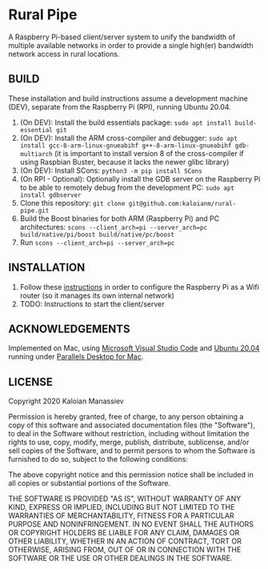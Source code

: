 # Rural Pipe

A Raspberry Pi-based client/server system to unify the bandwidth of multiple available networks in order to provide a single high(er) bandwidth network access in rural locations.

## BUILD

These installation and build instructions assume a development machine (DEV), separate from the Raspberry Pi (RPI), running Ubuntu 20.04.

1. (On DEV): Install the build essentials package: `sudo apt install build-essential git`
1. (On DEV): Install the ARM cross-compiler and debugger: `sudo apt install gcc-8-arm-linux-gnueabihf g++-8-arm-linux-gnueabihf gdb-multiarch` (it is important to install version 8 of the cross-compiler if using Raspbian Buster, because it lacks the newer glibc library)
1. (On DEV): Install SCons: `python3 -m pip install SCons`
1. (On RPI - Optional): Optionally install the GDB server on the Raspberry Pi to be able to remotely debug from the development PC: `sudo apt install gdbserver`
1. Clone this repository: `git clone git@github.com:kaloianm/rural-pipe.git`
1. Build the Boost binaries for both ARM (Raspberry Pi) and PC architectures: `scons --client_arch=pi --server_arch=pc build/native/pi/boost build/native/pc/boost`
1. Run `scons --client_arch=pi --server_arch=pc`
 
## INSTALLATION

1. Follow these [instructions](https://www.raspberrypi.org/documentation/configuration/wireless/access-point-routed.md) in order to configure the Raspberry Pi as a Wifi router (so it manages its own internal network)
1. TODO: Instructions to start the client/server

## ACKNOWLEDGEMENTS

Implemented on Mac, using [Microsoft Visual Studio Code](https://code.visualstudio.com/) and [Ubuntu 20.04](https://releases.ubuntu.com/20.04/s) running under [Parallels Desktop for Mac](https://www.parallels.com/products/desktop/).

## LICENSE

Copyright 2020 Kaloian Manassiev

Permission is hereby granted, free of charge, to any person obtaining a copy of this software and
associated documentation files (the "Software"), to deal in the Software without restriction,
including without limitation the rights to use, copy, modify, merge, publish, distribute,
sublicense, and/or sell copies of the Software, and to permit persons to whom the Software is
furnished to do so, subject to the following conditions:

The above copyright notice and this permission notice shall be included in all copies or
substantial portions of the Software.

THE SOFTWARE IS PROVIDED "AS IS", WITHOUT WARRANTY OF ANY KIND, EXPRESS OR IMPLIED, INCLUDING BUT
NOT LIMITED TO THE WARRANTIES OF MERCHANTABILITY, FITNESS FOR A PARTICULAR PURPOSE AND
NONINFRINGEMENT. IN NO EVENT SHALL THE AUTHORS OR COPYRIGHT HOLDERS BE LIABLE FOR ANY CLAIM,
DAMAGES OR OTHER LIABILITY, WHETHER IN AN ACTION OF CONTRACT, TORT OR OTHERWISE, ARISING FROM,
OUT OF OR IN CONNECTION WITH THE SOFTWARE OR THE USE OR OTHER DEALINGS IN THE SOFTWARE.
